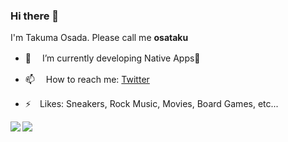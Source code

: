 ### Hi there 👋

I'm Takuma Osada. Please call me **osataku**

- 🔭 　I’m currently developing Native Apps📱

- 📫 　How to reach me: [Twitter](https://twitter.com/ostk0069)
- ⚡　Likes: Sneakers, Rock Music, Movies, Board Games, etc...

<a href="https://github.com/anuraghazra/github-readme-stats">
  <img align="left" src="https://github-readme-stats.vercel.app/api?username=ostk0069&count_private=true&show_icons=true" />
</a>
<a href="https://github.com/anuraghazra/github-readme-stats">
  <img align="left" src="https://github-readme-stats.vercel.app/api/top-langs/?username=ostk0069&hide=jupyter%20notebook" />
</a>
